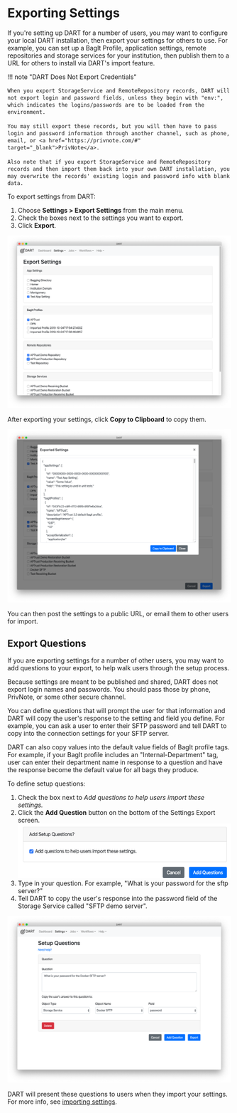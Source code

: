 # Exporting Settings

If you're setting up DART for a number of users, you may want to configure your local DART installation, then export your settings for others to use. For example, you can set up a BagIt Profile, application settings, remote repositories and storage services for your institution, then publish them to a URL for others to install via DART's import feature.

!!! note "DART Does Not Export Credentials"

    When you export StorageService and RemoteRepository records, DART will not export login and password fields, unless they begin with "env:", which indicates the logins/passwords are to be loaded from the environment.

    You may still export these records, but you will then have to pass login and password information through another channel, such as phone, email, or <a href="https://privnote.com/#" target="_blank">PrivNote</a>.

    Also note that if you export StorageService and RemoteRepository records and then import them back into your own DART installation, you may overwrite the records' existing login and password info with blank data.

To export settings from DART:

1. Choose __Settings > Export Settings__ from the main menu.
2. Check the boxes next to the settings you want to export.
3. Click __Export__.

![Choose settings to export](../../img/settings/export/choose.png)

After exporting your settings, click __Copy to Clipboard__ to copy them.

![Exported settings](../../img/settings/export/exported.png)

You can then post the settings to a public URL, or email them to other users for import.

## Export Questions

If you are exporting settings for a number of other users, you may want to add questions to your export, to help walk users through the setup process.

Because settings are meant to be published and shared, DART does not export login names and passwords. You should pass those by phone, PrivNote, or some other secure channel.

You can define questions that will prompt the user for that information and DART will copy the user's response to the setting and field you define. For example, you can ask a user to enter their SFTP password and tell DART to copy into the connection settings for your SFTP server.

DART can also copy values into the default value fields of BagIt profile tags. For example, if your BagIt profile includes an "Internal-Department" tag, user can enter their department name in response to a question and have the response become the default value for all bags they produce.

To define setup questions:

1. Check the box next to _Add questions to help users import these settings._
1. Click the __Add Question__ button on the bottom of the Settings Export screen.
    ![Add setup questions](../../img/settings/export/add_questions.png)
1. Type in your question. For example, "What is your password for the sftp server?"
1. Tell DART to copy the user's response into the password field of the Storage Service called "SFTP demo server".

![Sample setup question](../../img/settings/export/question.png)

DART will present these questions to users when they import your settings. For more info, see [importing settings](./import.md).